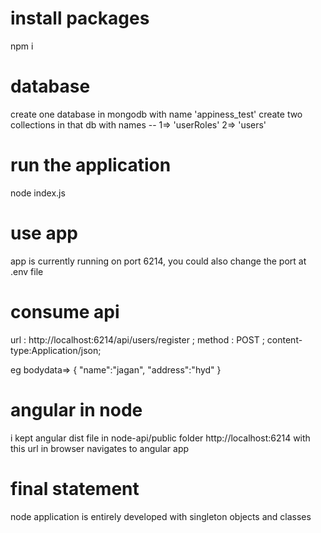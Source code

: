 # install packages
npm i

# database
create one database in mongodb with name 'appiness_test'
create two collections in that db with names -- 1=> 'userRoles'
                                                2=> 'users'
# run the application 
node index.js

# use app
app is currently running on port 6214, you could also change the port at .env file

# consume api
url : http://localhost:6214/api/users/register ; method : POST ; content-type:Application/json;

eg bodydata=>  {
	"name":"jagan",
	"address":"hyd"
}

# angular in node
i kept angular dist file in node-api/public folder
http://localhost:6214 with this url in browser navigates to angular app

# final statement
node application is entirely developed with singleton objects and classes